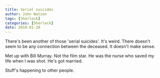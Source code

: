 ```yaml
---
title: Serial suicides
author: John Watson
tags: [Sherlock]
categories: [Sherlock]
date: 2010-01-28 
---
```

There's been another of those 'serial suicides'. It's weird. There doesn't seem to be any connection between the deceased. It doesn't make sense.

Met up with Bill Murray. Not the film star. He was the nurse who saved my life when I was shot. He's got married.

Stuff's happening to other people.